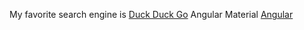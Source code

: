My favorite search engine is [Duck Duck Go](https://duckduckgo.com)
Angular Material [Angular](https://material.angular.io/)
